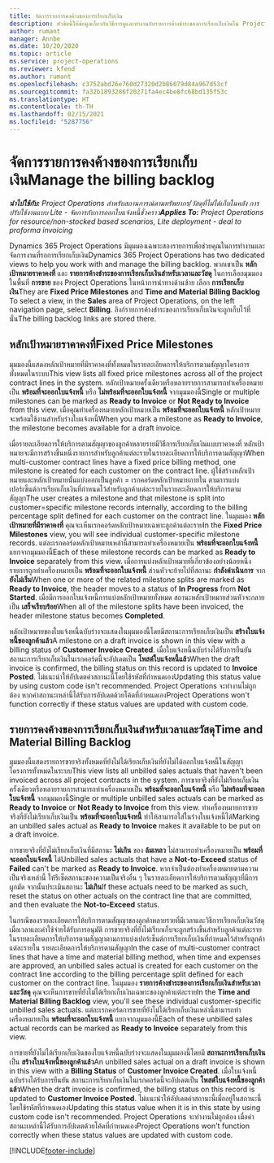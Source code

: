 ```yaml
---
title: จัดการรายการคงค้างของการเรียกเก็บเงิน
description: หัวข้อนี้ให้ข้อมูลเกี่ยวกับวิธีการดูและทำงานกับรายการค้างชำระของการเรียกเก็บเงินใน Project Operations
author: rumant
manager: Annbe
ms.date: 10/20/2020
ms.topic: article
ms.service: project-operations
ms.reviewer: kfend
ms.author: rumant
ms.openlocfilehash: c3752abd26e760d27320d2b86079d84a967d53cf
ms.sourcegitcommit: fa32b1893286f20271fa4ec4be8fc68bd135f53c
ms.translationtype: HT
ms.contentlocale: th-TH
ms.lasthandoff: 02/15/2021
ms.locfileid: "5287756"
---
```

# <a name="manage-the-billing-backlog"></a><span data-ttu-id="995ec-103">จัดการรายการคงค้างของการเรียกเก็บเงิน</span><span class="sxs-lookup"><span data-stu-id="995ec-103">Manage the billing backlog</span></span>

<span data-ttu-id="995ec-104">_**นำไปใช้กับ:** Project Operations สำหรับสถานการณ์ตามทรัพยากร/วัสดุที่ไม่ได้เก็บในคลัง การปรับใช้งานแบบ Lite - จัดการกับการออกใบแจ้งหนี้ชั่วคราว_</span><span class="sxs-lookup"><span data-stu-id="995ec-104">_**Applies To:** Project Operations for resource/non-stocked based scenarios, Lite deployment - deal to proforma invoicing_</span></span>

<span data-ttu-id="995ec-105">Dynamics 365 Project Operations มีมุมมองเฉพาะสองรายการเพื่อช่วยคุณในการทำงานและจัดการงานที่รอการเรียกเก็บเงิน</span><span class="sxs-lookup"><span data-stu-id="995ec-105">Dynamics 365 Project Operations has two dedicated views to help you work with and manage the billing backlog.</span></span> <span data-ttu-id="995ec-106">พวกเขาเป็น **หลักเป้าหมายราคาคงที่** และ **รายการค้างชำระของการเรียกเก็บเงินสำหรับเวลาและวัสดุ** ในการเลือกมุมมอง ในพื้นที่ **การขาย** ของ Project Operations ในหน้าการนำทางด้านซ้าย เลือก **การเรียกเก็บเงิน**</span><span class="sxs-lookup"><span data-stu-id="995ec-106">They are **Fixed Price Milestones** and **Time and Material Billing Backlog** To select a view, in the **Sales** area of Project Operations, on the left navigation page, select **Billing**.</span></span> <span data-ttu-id="995ec-107">ลิงก์รายการค้างชำระของการเรียกเก็บเงินจะถูกเก็บไว้ที่นั่น</span><span class="sxs-lookup"><span data-stu-id="995ec-107">The billing backlog links are stored there.</span></span>

## <a name="fixed-price-milestones"></a><span data-ttu-id="995ec-108">หลักเป้าหมายราคาคงที่</span><span class="sxs-lookup"><span data-stu-id="995ec-108">Fixed Price Milestones</span></span>

<span data-ttu-id="995ec-109">มุมมองนี้แสดงหลักเป้าหมายที่มีราคาคงที่ทั้งหมดในรายละเอียดการให้บริการตามสัญญาโครงการทั้งหมดในระบบ</span><span class="sxs-lookup"><span data-stu-id="995ec-109">This view lists all fixed price milestones across all of the project contract lines in the system.</span></span> <span data-ttu-id="995ec-110">หลักเป้าหมายครั้งเดียวหรือหลายรายการสามารถทำเครื่องหมายเป็น **พร้อมที่จะออกใบแจ้งหนี้** หรือ **ไม่พร้อมที่จะออกใบแจ้งหนี้** จากมุมมองนี้</span><span class="sxs-lookup"><span data-stu-id="995ec-110">Single or multiple milestones can be marked as **Ready to Invoice** or **Not Ready to Invoice** from this view.</span></span> <span data-ttu-id="995ec-111">เมื่อคุณทำเครื่องหมายหลักเป้าหมายเป็น **พร้อมที่จะออกใบแจ้งหนี้** หลักเป้าหมายจะพร้อมใช้งานสำหรับร่างใบแจ้งหนี้</span><span class="sxs-lookup"><span data-stu-id="995ec-111">When you mark a milestone as **Ready to Invoice**, the milestone becomes available for a draft invoice.</span></span>

<span data-ttu-id="995ec-112">เมื่อรายละเอียดการให้บริการตามสัญญาของลูกค้าหลายรายมีวิธีการเรียกเก็บเงินแบบราคาคงที่ หลักเป้าหมายจะมีการสร้างขึ้นหนึ่งรายการสำหรับลูกค้าแต่ละรายในรายละเอียดการให้บริการตามสัญญา</span><span class="sxs-lookup"><span data-stu-id="995ec-112">When multi-customer contract lines have a fixed price billing method, one milestone is created for each customer on the contract line.</span></span> <span data-ttu-id="995ec-113">ผู้ใช้สร้างหลักเป้าหมายและหลักเป้าหมายนั้นแบ่งออกเป็นลูกค้า = เรกคอร์ดหลักเป้าหมายภายใน ตามการแบ่งเปอร์เซ็นต์การเรียกเก็บเงินที่กำหนดไว้สำหรับลูกค้าแต่ละรายในรายละเอียดการให้บริการตามสัญญา</span><span class="sxs-lookup"><span data-stu-id="995ec-113">The user creates a milestone and that milestone is split into customer=specific milestone records internally, according to the billing percentage split defined for each customer on the contract line.</span></span> <span data-ttu-id="995ec-114">ในมุมมอง **หลักเป้าหมายที่มีราคาคงที่** คุณจะเห็นเรกคอร์ดหลักเป้าหมายเฉพาะลูกค้าแต่ละราย</span><span class="sxs-lookup"><span data-stu-id="995ec-114">In the **Fixed Price Milestones** view, you will see individual customer-specific milestone records.</span></span> <span data-ttu-id="995ec-115">แต่ละเรกคอร์ดหลักเป้าหมายเหล่านี้สามารถทำเครื่องหมายเป็น **พร้อมที่จะออกใบแจ้งหนี้** แยกจากมุมมองนี้</span><span class="sxs-lookup"><span data-stu-id="995ec-115">Each of these milestone records can be marked as **Ready to Invoice** separately from this view.</span></span> <span data-ttu-id="995ec-116">เมื่อการแบ่งหลักเป้าหมายที่เกี่ยวข้องอย่างน้อยหนึ่งรายการถูกทำเครื่องหมายเป็น **พร้อมที่จะออกใบแจ้งหนี้** ส่วนหัวจะย้ายไปที่สถานะ **กำลังดำเนินการ** จาก **ยังไม่เริ่ม**</span><span class="sxs-lookup"><span data-stu-id="995ec-116">When one or more of the related milestone splits are marked as **Ready to Invoice**, the header moves to a status of **In Progress** from **Not Started**.</span></span> <span data-ttu-id="995ec-117">เมื่อมีการออกใบแจ้งหนี้การแบ่งหลักเป้าหมายทั้งหมด สถานะหลักเป้าหมายส่วนหัวจะกลายเป็น **เสร็จเรียบร้อย**</span><span class="sxs-lookup"><span data-stu-id="995ec-117">When all of the milestone splits have been invoiced, the header milestone status becomes **Completed**.</span></span>

<span data-ttu-id="995ec-118">หลักเป้าหมายของใบแจ้งหนี้ฉบับร่างจะแสดงในมุมมองนี้โดยมีสถานะการเรียกเก็บเงินเป็น **สร้างใบแจ้งหนี้ของลูกค้าแล้ว**</span><span class="sxs-lookup"><span data-stu-id="995ec-118">A milestone on a draft invoice is shown in this view with a billing status of **Customer Invoice Created**.</span></span> <span data-ttu-id="995ec-119">เมื่อใบแจ้งหนี้ฉบับร่างได้รับการยืนยัน สถานะการเรียกเก็บเงินในเรกคอร์ดนี้จะอัปเดตเป็น **โพสต์ใบแจ้งหนี้แล้ว**</span><span class="sxs-lookup"><span data-stu-id="995ec-119">When the draft invoice is confirmed, the billing status on this record is updated to **Invoice Posted**.</span></span> <span data-ttu-id="995ec-120">ไม่แนะนำให้อัปเดตค่าสถานะนี้โดยใช้รหัสที่กำหนดเอง</span><span class="sxs-lookup"><span data-stu-id="995ec-120">Updating this status value by using custom code isn't recommended.</span></span> <span data-ttu-id="995ec-121">Project Operations จะทำงานไม่ถูกต้อง หากค่าสถานะเหล่านี้ได้รับการอัปเดตด้วยโค้ดที่กำหนดเอง</span><span class="sxs-lookup"><span data-stu-id="995ec-121">Project Operations won't function correctly if these status values are updated with custom code.</span></span>

## <a name="time-and-material-billing-backlog"></a><span data-ttu-id="995ec-122">รายการคงค้างของการเรียกเก็บเงินสำหรับเวลาและวัสดุ</span><span class="sxs-lookup"><span data-stu-id="995ec-122">Time and Material Billing Backlog</span></span>

<span data-ttu-id="995ec-123">มุมมองนี้แสดงรายการขายจริงทั้งหมดที่ยังไม่ได้เรียกเก็บเงินที่ยังไม่ได้ออกใบแจ้งหนี้ในสัญญาโครงการทั้งหมดในระบบ</span><span class="sxs-lookup"><span data-stu-id="995ec-123">This view lists all unbilled sales actuals that haven't been invoiced across all project contracts in the system.</span></span> <span data-ttu-id="995ec-124">การขายจริงที่ยังไม่เรียกเก็บเงินครั้งเดียวหรือหลายรายการสามารถทำเครื่องหมายเป็น **พร้อมที่จะออกใบแจ้งหนี้** หรือ **ไม่พร้อมที่จะออกใบแจ้งหนี้** จากมุมมองนี้</span><span class="sxs-lookup"><span data-stu-id="995ec-124">Single or multiple unbilled sales actuals can be marked as **Ready to Invoice** or **Not Ready to Invoice** from this view.</span></span> <span data-ttu-id="995ec-125">ทำเครื่องหมายการขายจริงที่ยังไม่เรียกเก็บเงินเป็น **พร้อมที่จะออกใบแจ้งหนี้** ทำให้สามารถใส่ในร่างใบแจ้งหนี้ได้</span><span class="sxs-lookup"><span data-stu-id="995ec-125">Marking an unbilled sales actual as **Ready to Invoice** makes it available to be put on a draft invoice.</span></span>

<span data-ttu-id="995ec-126">การขายจริงที่ยังไม่เรียกเก็บเงินที่มีสถานะ **ไม่เกิน** ของ **ล้มเหลว** ไม่สามารถทำเครื่องหมายเป็น **พร้อมที่จะออกใบแจ้งหนี้** ได้</span><span class="sxs-lookup"><span data-stu-id="995ec-126">Unbilled sales actuals that have a **Not-to-Exceed** status of **Failed** can't be marked as **Ready to Invoice**.</span></span> <span data-ttu-id="995ec-127">หากจำเป็นต้องทำเครื่องหมายตามความเป็นจริงเหล่านี้ ให้รีเซ็ตสถานะของความเป็นจริงอื่น ๆ ในรายละเอียดการให้บริการตามสัญญาที่มีการผูกมัด จากนั้นประเมินสถานะ **ไม่เกิน**</span><span class="sxs-lookup"><span data-stu-id="995ec-127">If these actuals need to be marked as such, reset the status on other actuals on the contract line that are committed, and then evaluate the **Not-to-Exceed** status.</span></span>

<span data-ttu-id="995ec-128">ในกรณีของรายละเอียดการให้บริการตามสัญญาของลูกค้าหลายรายที่มีเวลาและวิธีการเรียกเก็บเงินวัสดุ เมื่อเวลาและค่าใช้จ่ายได้รับการอนุมัติ การขายจริงที่ยังไม่เรียกเก็บจะถูกสร้างขึ้นสำหรับลูกค้าแต่ละรายในรายละเอียดการให้บริการตามสัญญาตามการแบ่งเปอร์เซ็นต์การเรียกเก็บเงินที่กำหนดไว้สำหรับลูกค้าแต่ละรายใน รายละเอียดการให้บริการตามสัญญา</span><span class="sxs-lookup"><span data-stu-id="995ec-128">In the case of multi-customer contract lines that have a time and material billing method, when time and expenses are approved, an unbilled sales actual is created for each customer on the contract line according to the billing percentage split defined for each customer on the contract line.</span></span> <span data-ttu-id="995ec-129">ในมุมมอง **รายการค้างชำระของการเรียกเก็บเงินสำหรับเวลาและวัสดุ** คุณจะเห็นการขายที่ยังไม่ได้เรียกเก็บเงินเฉพาะของลูกค้าแต่ละราย</span><span class="sxs-lookup"><span data-stu-id="995ec-129">In the **Time and Material Billing Backlog** view, you'll see these individual customer-specific unbilled sales actuals.</span></span> <span data-ttu-id="995ec-130">แต่ละเรกคอร์ดการขายที่ยังไม่ได้เรียกเก็บเงินเหล่านี้สามารถทำเครื่องหมายเป็น **พร้อมที่จะออกใบแจ้งหนี้** แยกจากมุมมองนี้</span><span class="sxs-lookup"><span data-stu-id="995ec-130">Each of these unbilled sales actual records can be marked as **Ready to Invoice** separately from this view.</span></span>

<span data-ttu-id="995ec-131">การขายที่ยังไม่ได้เรียกเก็บเงินของใบแจ้งหนี้ฉบับร่างจะแสดงในมุมมองนี้โดยมี **สถานะการเรียกเก็บเงิน** เป็น **สร้างใบแจ้งหนี้ของลูกค้าแล้ว**</span><span class="sxs-lookup"><span data-stu-id="995ec-131">An unbilled sales actual on a draft invoice is shown in this view with a **Billing Status** of **Customer Invoice Created**.</span></span> <span data-ttu-id="995ec-132">เมื่อใบแจ้งหนี้ฉบับร่างได้รับการยืนยัน สถานะการเรียกเก็บเงินในเรกคอร์ดนี้จะอัปเดตเป็น **โพสต์ใบแจ้งหนี้ของลูกค้าแล้ว**</span><span class="sxs-lookup"><span data-stu-id="995ec-132">When the draft invoice is confirmed, the billing status on this record is updated to **Customer Invoice Posted**.</span></span> <span data-ttu-id="995ec-133">ไม่แนะนำให้อัปเดตค่าสถานะนี้เมื่ออยู่ในสถานะนี้โดยใช้รหัสที่กำหนดเอง</span><span class="sxs-lookup"><span data-stu-id="995ec-133">Updating this status value when it is in this state by using custom code isn't recommended.</span></span> <span data-ttu-id="995ec-134">Project Operations จะทำงานไม่ถูกต้อง เมื่อค่าสถานะเหล่านี้ได้รับการอัปเดตด้วยโค้ดที่กำหนดเอง</span><span class="sxs-lookup"><span data-stu-id="995ec-134">Project Operations won't function correctly when these status values are updated with custom code.</span></span>


[!INCLUDE[footer-include](../includes/footer-banner.md)]